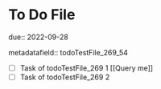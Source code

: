# To Do File

due:: 2022-09-28

metadatafield:: todoTestFile_269\_54

- [ ] Task of todoTestFile_269 1 [[Query me]]
- [ ] Task of todoTestFile_269 2
